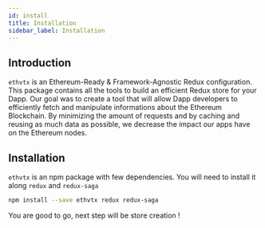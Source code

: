 ```yaml
---
id: install
title: Installation
sidebar_label: Installation
---
```


## Introduction

`ethvtx` is an Ethereum-Ready & Framework-Agnostic Redux configuration. This package contains all the tools to build an efficient Redux store for your Dapp. Our goal was to create a tool that will allow Dapp developers to efficiently fetch and manipulate informations about the Ethereum Blockchain. By minimizing the amount of requests and by caching and reusing as much data as possible, we decrease the impact our apps have on the Ethereum nodes.

## Installation

`ethvtx` is an npm package with few dependencies. You will need to install it along `redux` and `redux-saga`

``` bash
npm install --save ethvtx redux redux-saga
```

You are good to go, next step will be store creation !

